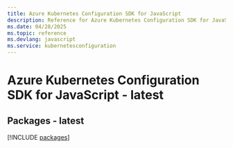 ```yaml
---
title: Azure Kubernetes Configuration SDK for JavaScript
description: Reference for Azure Kubernetes Configuration SDK for JavaScript
ms.date: 04/28/2025
ms.topic: reference
ms.devlang: javascript
ms.service: kubernetesconfiguration
---
```

# Azure Kubernetes Configuration SDK for JavaScript - latest
## Packages - latest
[!INCLUDE [packages](kubernetes-configuration-index.md)]